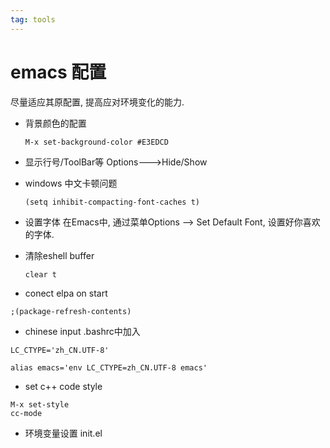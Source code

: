 ```yaml
---
tag: tools
---
```

# emacs 配置
尽量适应其原配置, 提高应对环境变化的能力.
* 背景颜色的配置
    ```
    M-x set-background-color #E3EDCD
    ```

* 显示行号/ToolBar等
Options--->Hide/Show

* windows 中文卡顿问题
    ```
    (setq inhibit-compacting-font-caches t)
    ```

* 设置字体
在Emacs中, 通过菜单Options –> Set Default Font, 设置好你喜欢的字体.

* 清除eshell buffer
    ```
    clear t
    ```


* conect elpa on start
```
;(package-refresh-contents)
```

* chinese input
.bashrc中加入

```
LC_CTYPE='zh_CN.UTF-8'

alias emacs='env LC_CTYPE=zh_CN.UTF-8 emacs'
```

* set c++ code style
```
M-x set-style
cc-mode
```

* 环境变量设置
init.el

```

```

